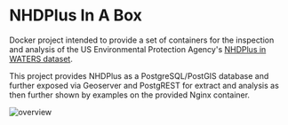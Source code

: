 # NHDPlus In A Box

Docker project intended to provide a set of containers for the inspection and analysis of the US Environmental Protection Agency's [NHDPlus in WATERS dataset](https://www.epa.gov/waterdata/nhdplus-waters).

This project provides NHDPlus as a PostgreSQL/PostGIS database and further exposed via Geoserver and PostgREST for extract and analysis as then further shown by examples on the provided Nginx container.

![overview](doc/overview.png)




